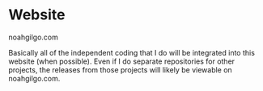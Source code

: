# Website
noahgilgo.com

Basically all of the independent coding that I do will be integrated into this website (when possible). Even if I do separate repositories for other projects, 
the releases from those projects will likely be viewable on noahgilgo.com.
